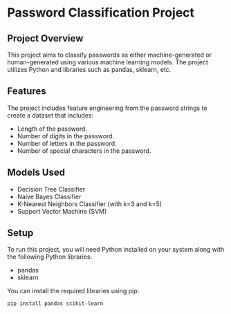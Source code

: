 # Password Classification Project

## Project Overview
This project aims to classify passwords as either machine-generated or human-generated using various machine learning models. The project utilizes Python and libraries such as pandas, sklearn, etc.

## Features
The project includes feature engineering from the password strings to create a dataset that includes:
- Length of the password.
- Number of digits in the password.
- Number of letters in the password.
- Number of special characters in the password.

## Models Used
- Decision Tree Classifier
- Naive Bayes Classifier
- K-Nearest Neighbors Classifier (with k=3 and k=5)
- Support Vector Machine (SVM)

## Setup
To run this project, you will need Python installed on your system along with the following Python libraries:
- pandas
- sklearn

You can install the required libraries using pip:
```bash
pip install pandas scikit-learn
